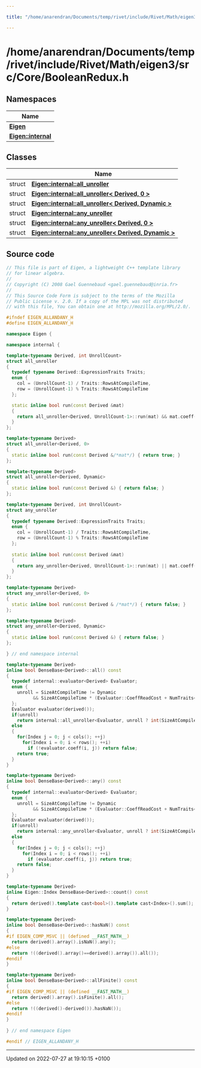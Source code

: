 ```yaml
---

title: "/home/anarendran/Documents/temp/rivet/include/Rivet/Math/eigen3/src/Core/BooleanRedux.h"

---
```


# /home/anarendran/Documents/temp/rivet/include/Rivet/Math/eigen3/src/Core/BooleanRedux.h



## Namespaces

| Name           |
| -------------- |
| **[Eigen](http://example.org/namespaces/namespaceeigen/)**  |
| **[Eigen::internal](http://example.org/namespaces/namespaceeigen_1_1internal/)**  |

## Classes

|                | Name           |
| -------------- | -------------- |
| struct | **[Eigen::internal::all_unroller](http://example.org/classes/structeigen_1_1internal_1_1all__unroller/)**  |
| struct | **[Eigen::internal::all_unroller< Derived, 0 >](http://example.org/classes/structeigen_1_1internal_1_1all__unroller_3_01derived_00_010_01_4/)**  |
| struct | **[Eigen::internal::all_unroller< Derived, Dynamic >](http://example.org/classes/structeigen_1_1internal_1_1all__unroller_3_01derived_00_01dynamic_01_4/)**  |
| struct | **[Eigen::internal::any_unroller](http://example.org/classes/structeigen_1_1internal_1_1any__unroller/)**  |
| struct | **[Eigen::internal::any_unroller< Derived, 0 >](http://example.org/classes/structeigen_1_1internal_1_1any__unroller_3_01derived_00_010_01_4/)**  |
| struct | **[Eigen::internal::any_unroller< Derived, Dynamic >](http://example.org/classes/structeigen_1_1internal_1_1any__unroller_3_01derived_00_01dynamic_01_4/)**  |




## Source code

```cpp
// This file is part of Eigen, a lightweight C++ template library
// for linear algebra.
//
// Copyright (C) 2008 Gael Guennebaud <gael.guennebaud@inria.fr>
//
// This Source Code Form is subject to the terms of the Mozilla
// Public License v. 2.0. If a copy of the MPL was not distributed
// with this file, You can obtain one at http://mozilla.org/MPL/2.0/.

#ifndef EIGEN_ALLANDANY_H
#define EIGEN_ALLANDANY_H

namespace Eigen { 

namespace internal {

template<typename Derived, int UnrollCount>
struct all_unroller
{
  typedef typename Derived::ExpressionTraits Traits;
  enum {
    col = (UnrollCount-1) / Traits::RowsAtCompileTime,
    row = (UnrollCount-1) % Traits::RowsAtCompileTime
  };

  static inline bool run(const Derived &mat)
  {
    return all_unroller<Derived, UnrollCount-1>::run(mat) && mat.coeff(row, col);
  }
};

template<typename Derived>
struct all_unroller<Derived, 0>
{
  static inline bool run(const Derived &/*mat*/) { return true; }
};

template<typename Derived>
struct all_unroller<Derived, Dynamic>
{
  static inline bool run(const Derived &) { return false; }
};

template<typename Derived, int UnrollCount>
struct any_unroller
{
  typedef typename Derived::ExpressionTraits Traits;
  enum {
    col = (UnrollCount-1) / Traits::RowsAtCompileTime,
    row = (UnrollCount-1) % Traits::RowsAtCompileTime
  };
  
  static inline bool run(const Derived &mat)
  {
    return any_unroller<Derived, UnrollCount-1>::run(mat) || mat.coeff(row, col);
  }
};

template<typename Derived>
struct any_unroller<Derived, 0>
{
  static inline bool run(const Derived & /*mat*/) { return false; }
};

template<typename Derived>
struct any_unroller<Derived, Dynamic>
{
  static inline bool run(const Derived &) { return false; }
};

} // end namespace internal

template<typename Derived>
inline bool DenseBase<Derived>::all() const
{
  typedef internal::evaluator<Derived> Evaluator;
  enum {
    unroll = SizeAtCompileTime != Dynamic
          && SizeAtCompileTime * (Evaluator::CoeffReadCost + NumTraits<Scalar>::AddCost) <= EIGEN_UNROLLING_LIMIT
  };
  Evaluator evaluator(derived());
  if(unroll)
    return internal::all_unroller<Evaluator, unroll ? int(SizeAtCompileTime) : Dynamic>::run(evaluator);
  else
  {
    for(Index j = 0; j < cols(); ++j)
      for(Index i = 0; i < rows(); ++i)
        if (!evaluator.coeff(i, j)) return false;
    return true;
  }
}

template<typename Derived>
inline bool DenseBase<Derived>::any() const
{
  typedef internal::evaluator<Derived> Evaluator;
  enum {
    unroll = SizeAtCompileTime != Dynamic
          && SizeAtCompileTime * (Evaluator::CoeffReadCost + NumTraits<Scalar>::AddCost) <= EIGEN_UNROLLING_LIMIT
  };
  Evaluator evaluator(derived());
  if(unroll)
    return internal::any_unroller<Evaluator, unroll ? int(SizeAtCompileTime) : Dynamic>::run(evaluator);
  else
  {
    for(Index j = 0; j < cols(); ++j)
      for(Index i = 0; i < rows(); ++i)
        if (evaluator.coeff(i, j)) return true;
    return false;
  }
}

template<typename Derived>
inline Eigen::Index DenseBase<Derived>::count() const
{
  return derived().template cast<bool>().template cast<Index>().sum();
}

template<typename Derived>
inline bool DenseBase<Derived>::hasNaN() const
{
#if EIGEN_COMP_MSVC || (defined __FAST_MATH__)
  return derived().array().isNaN().any();
#else
  return !((derived().array()==derived().array()).all());
#endif
}

template<typename Derived>
inline bool DenseBase<Derived>::allFinite() const
{
#if EIGEN_COMP_MSVC || (defined __FAST_MATH__)
  return derived().array().isFinite().all();
#else
  return !((derived()-derived()).hasNaN());
#endif
}
    
} // end namespace Eigen

#endif // EIGEN_ALLANDANY_H
```


-------------------------------

Updated on 2022-07-27 at 19:10:15 +0100
